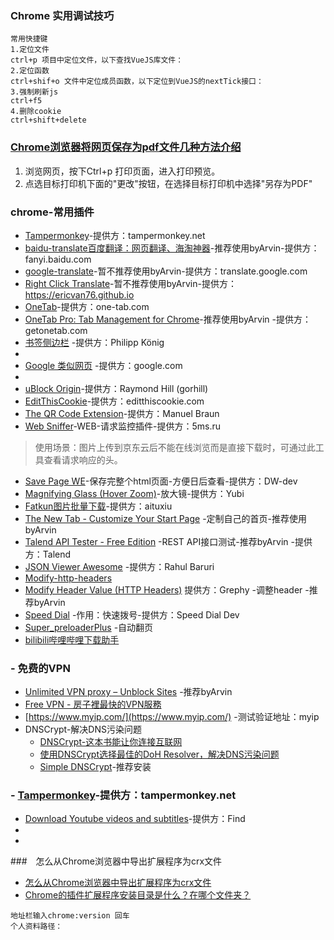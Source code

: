 
### Chrome 实用调试技巧

```
常用快捷键
1.定位文件
ctrl+p 项目中定位文件，以下查找VueJS库文件：
2.定位函数
ctrl+shif+o 文件中定位成员函数，以下定位到VueJS的nextTick接口：
3.强制刷新js
ctrl+f5
4.删除cookie
ctrl+shift+delete
```

### [Chrome浏览器将网页保存为pdf文件几种方法介绍](https://jingyan.baidu.com/article/5bbb5a1bebd34213eba17994.html)
1. 浏览网页，按下Ctrl+p 打印页面，进入打印预览。
2. 点选目标打印机下面的"更改"按钮，在选择目标打印机中选择"另存为PDF"

### chrome-常用插件
- [Tampermonkey](https://chrome.google.com/webstore/detail/tampermonkey/dhdgffkkebhmkfjojejmpbldmpobfkfo)-提供方：tampermonkey.net
- [baidu-translate百度翻译：网页翻译、海淘神器](https://chrome.google.com/webstore/detail/%E7%99%BE%E5%BA%A6%E7%BF%BB%E8%AF%91%EF%BC%9A%E7%BD%91%E9%A1%B5%E7%BF%BB%E8%AF%91%E3%80%81%E6%B5%B7%E6%B7%98%E7%A5%9E%E5%99%A8/edhchknefojhifoiebpcbkhcjlkkklci)-推荐使用byArvin-提供方：fanyi.baidu.com
- [google-translate](https://chrome.google.com/webstore/detail/google-translate/aapbdbdomjkkjkaonfhkkikfgjllcleb)-暂不推荐使用byArvin-提供方：translate.google.com
- [Right Click Translate](https://chrome.google.com/webstore/detail/right-click-translate/piojkjkndneggfaibepkmabjnkjlhlmk)-暂不推荐使用byArvin-提供方：https://ericvan76.github.io
- [OneTab](https://chrome.google.com/webstore/detail/onetab/chphlpgkkbolifaimnlloiipkdnihall)-提供方：one-tab.com
- [OneTab Pro: Tab Management for Chrome](https://chrome.google.com/webstore/detail/onetab-pro-tab-management/ocpclficanihhomiibpglblkmniocoll)-推荐使用byArvin -提供方：getonetab.com
- [书签侧边栏](https://chrome.google.com/webstore/detail/bookmark-sidebar/jdbnofccmhefkmjbkkdkfiicjkgofkdh) -提供方：Philipp König
- 
- [Google 类似网页](https://chrome.google.com/webstore/detail/google-similar-pages/pjnfggphgdjblhfjaphkjhfpiiekbbej) -提供方：google.com
- []()
- [uBlock Origin](https://chrome.google.com/webstore/detail/ublock-origin/cjpalhdlnbpafiamejdnhcphjbkeiagm)-提供方：Raymond Hill (gorhill)
- [EditThisCookie](https://chrome.google.com/webstore/detail/editthiscookie/fngmhnnpilhplaeedifhccceomclgfbg)-提供方：editthiscookie.com
- [The QR Code Extension](https://chrome.google.com/webstore/detail/the-qr-code-extension/oijdcdmnjjgnnhgljmhkjlablaejfeeb)-提供方：Manuel Braun
- [Web Sniffer](https://chrome.google.com/webstore/detail/web-sniffer/ndfgffclcpdbgghfgkmooklaendohaef)-WEB-请求监控插件-提供方：5ms.ru
> 使用场景：图片上传到京东云后不能在线浏览而是直接下载时，可通过此工具查看请求响应的头。
- [Save Page WE](https://chrome.google.com/webstore/detail/save-page-we/dhhpefjklgkmgeafimnjhojgjamoafof)-保存完整个html页面-方便日后查看-提供方：DW-dev
- [Magnifying Glass (Hover Zoom)](https://chrome.google.com/webstore/detail/magnifying-glass-hover-zo/gfcbebjdigncefnokoncehghgfndjcgn)-放大镜-提供方：Yubi
- [Fatkun图片批量下载](https://chrome.google.com/webstore/detail/fatkun-batch-download-ima/nnjjahlikiabnchcpehcpkdeckfgnohf)-提供方：aituxiu
- [The New Tab - Customize Your Start Page](https://chrome.google.com/webstore/detail/the-new-tab-customize-you/ddjdamcnphfdljlojajeoiogkanilahc) -定制自己的首页-推荐使用byArvin
- [Talend API Tester - Free Edition](https://chrome.google.com/webstore/detail/talend-api-tester-free-ed/aejoelaoggembcahagimdiliamlcdmfm?utm_source=chrome-ntp-icon) -REST API接口测试-推荐byArvin -提供方：Talend
- [JSON Viewer Awesome](https://chrome.google.com/webstore/detail/json-viewer-awesome/iemadiahhbebdklepanmkjenfdebfpfe?utm_source=chrome-ntp-icon) -提供方：Rahul Baruri
- [Modify-http-headers](https://ext.chrome.360.cn/webstore/search/Modify-http-headers)
- [Modify Header Value (HTTP Headers)](https://chrome.google.com/webstore/detail/modify-header-value-http/cbdibdfhahmknbkkojljfncpnhmacdek?utm_source=chrome-ntp-icon) 提供方：Grephy -调整header -推荐byArvin
- [Speed Dial](https://chrome.google.com/webstore/detail/ejbjamhkdedinncaeiackcdehpccoejm)  -作用：快速拨号-提供方：Speed Dial Dev
- [Super_preloaderPlus]() -自动翻页
- [bilibili哔哩哔哩下载助手](https://chrome.google.com/webstore/detail/bilibili%E5%93%94%E5%93%A9%E5%93%94%E5%93%A9%E4%B8%8B%E8%BD%BD%E5%8A%A9%E6%89%8B/bfcbfobhcjbkilcbehlnlchiinokiijp)

### - 免费的VPN
- [Unlimited VPN proxy – Unblock Sites](https://chrome.google.com/webstore/detail/unlimited-vpn-proxy-%E2%80%93-unb/nkmghlbiclohebhhoapdhcflibiibeak) -推荐byArvin
- [Free VPN - 房子裡最快的VPN服務](https://chrome.google.com/webstore/detail/free-vpn-the-fastest-vpn/nkomfibbgccdjcahcpleidblgknecfhh)
- [https://www.myip.com/](https://www.myip.com/) -测试验证地址：myip
-  DNSCrypt-解决DNS污染问题
   - [DNSCrypt-这本书能让你连接互联网 ](https://hoodiearon.github.io/fq-book/#/dns&hosts/dnscrypt)
   - [使用DNSCrypt选择最佳的DoH Resolver，解决DNS污染问题](https://www.uedbox.com/post/56205/)
   - [Simple DNSCrypt](https://simplednscrypt.org/)-推荐安装

### - [Tampermonkey](https://chrome.google.com/webstore/detail/tampermonkey/dhdgffkkebhmkfjojejmpbldmpobfkfo)-提供方：tampermonkey.net
- [Download Youtube videos and subtitles](https://greasyfork.org/zh-CN/scripts/8426-download-youtube-videos-and-subtitles)-提供方：Find
- []()
- []()

###　怎么从Chrome浏览器中导出扩展程序为crx文件
- [怎么从Chrome浏览器中导出扩展程序为crx文件](https://blog.csdn.net/TheBeauty2016/article/details/77198627)
- [Chrome的插件扩展程序安装目录是什么？在哪个文件夹？](https://blog.csdn.net/qq_34764577/article/details/81184628)
```
地址栏输入chrome:version 回车
个人资料路径：
```